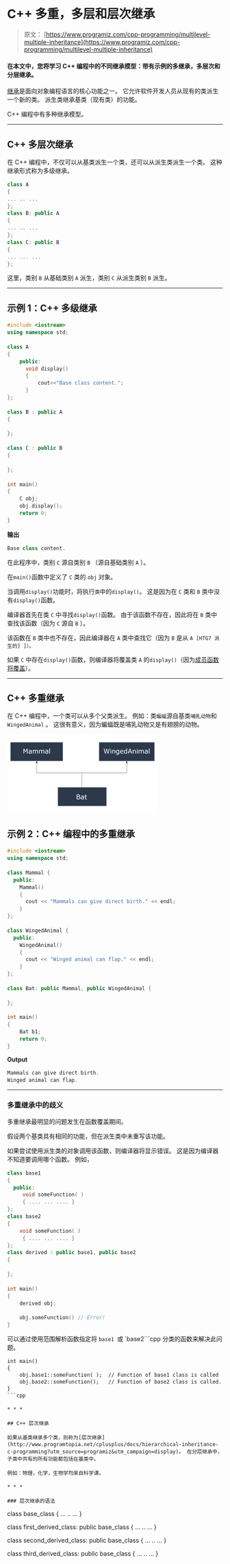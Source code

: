 # C++ 多重，多层和层次继承

> 原文： [https://www.programiz.com/cpp-programming/multilevel-multiple-inheritance](https://www.programiz.com/cpp-programming/multilevel-multiple-inheritance)

#### 在本文中，您将学习 C++ 编程中的不同继承模型：带有示例的多继承，多层次和分层继承。

[继承](/cpp-programming/inheritance "C++ Inheritance")是面向对象编程语言的核心功能之一。 它允许软件开发人员从现有的类派生一个新的类。 派生类继承基类（现有类）的功能。

C++ 编程中有多种继承模型。

* * *

## C++ 多层次继承

在 C++ 编程中，不仅可以从基类派生一个类，还可以从派生类派生一个类。 这种继承形式称为多级继承。

```cpp
class A
{ 
... .. ... 
};
class B: public A
{
... .. ...
};
class C: public B
{
... ... ...
};
```

这里，类别 `B` 从基础类别 `A` 派生，类别 `C` 从派生类别 `B` 派生。

* * *

## 示例 1：C++ 多级继承

```cpp
#include <iostream>
using namespace std;

class A
{
    public:
      void display()
      {
          cout<<"Base class content.";
      }
};

class B : public A
{

};

class C : public B
{

};

int main()
{
    C obj;
    obj.display();
    return 0;
}
```

**输出**

```cpp
Base class content.
```

在此程序中，类别 `C` 源自类别 `B` （源自基础类别 `A` ）。

在`main()`函数中定义了 `C` 类的 `obj` 对象。

当调用`display()`功能时，将执行`类`中的`display()`。 这是因为在 `C` 类和 `B` 类中没有`display()`函数。

编译器首先在类 `C` 中寻找`display()`函数。 由于该函数不存在，因此将在 `B` 类中查找该函数（因为 `C` 源自 `B` ）。

该函数在 `B` 类中也不存在，因此编译器在 `A` 类中查找它（因为 `B` 是从 `A [HTG7 派生的] ]）。`

如果 `C` 中存在`display()`函数，则编译器将覆盖类 `A` 的`display()`（因为[成员函数将覆盖](/cpp-programming/function-overriding "Function Overriding in C++ programming")）。

* * *

## C++ 多重继承

在 C++ 编程中，一个类可以从多个父类派生。 例如：类`蝙蝠`源自基类`哺乳动物`和 `WingedAnimal` 。 这很有意义，因为蝙蝠既是哺乳动物又是有翅膀的动物。

![C++ Multiple Inheritance Example](img/210d58afcde7fdf3d8bc92769992e74a.png)

## 示例 2：C++ 编程中的多重继承

```cpp
#include <iostream>
using namespace std;

class Mammal {
  public:
    Mammal()
    {
      cout << "Mammals can give direct birth." << endl;
    }
};

class WingedAnimal {
  public:
    WingedAnimal()
    {
      cout << "Winged animal can flap." << endl;
    }
};

class Bat: public Mammal, public WingedAnimal {

};

int main()
{
    Bat b1;
    return 0;
} 
```

**Output**

```cpp
Mammals can give direct birth.
Winged animal can flap.
```

* * *

### 多重继承中的歧义

多重继承最明显的问题发生在函数覆盖期间。

假设两个基类具有相同的功能，但在派生类中未重写该功能。

如果尝试使用派生类的对象调用该函数，则编译器将显示错误。 这是因为编译器不知道要调用哪个函数。 例如，

```cpp
class base1
{
  public:
     void someFunction( )
     { .... ... .... }  
};
class base2
{
    void someFunction( )
     { .... ... .... } 
};
class derived : public base1, public base2
{

};

int main()
{
    derived obj;

    obj.someFunction() // Error!  
} 

```

可以通过使用范围解析函数指定将 `base1 `或 `base2```cpp 分类的函数来解决此问题。

```
int main()
{
    obj.base1::someFunction( );  // Function of base1 class is called
    obj.base2::someFunction();   // Function of base2 class is called.
}
```cpp

* * *

## C++ 层次继承

如果从基类继承多个类，则称为[层次继承](http://www.programtopia.net/cplusplus/docs/hierarchical-inheritance-c-programming?utm_source=programiz&utm_campaign=display)。 在分层继承中，子类中共有的所有功能都包括在基类中。

例如：物理，化学，生物学均来自科学课。

* * *

### 层次继承的语法

```
class base_class {
     ... .. ...
}

class first_derived_class: public base_class {
     ... .. ...
}

class second_derived_class: public base_class {
     ... .. ...
}

class third_derived_class: public base_class {
     ... .. ...
}
```